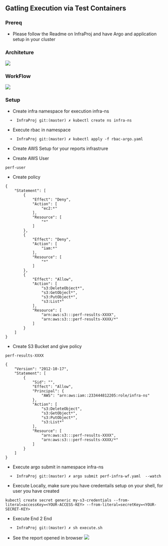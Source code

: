 ## Gatling Execution via Test Containers 

### Prereq 
* Please follow the Readme on InfraProj and have Argo and application setup in your cluster

### Architeture 
![](https://github.com/TestProj/InfraProj/blob/ged-2020/Performance/Distro.png)

### WorkFlow
![](https://github.com/TestProj/InfraProj/blob/ged-2020/Performance/Distro-Workflow.png)

### Setup 
- Create infra namespace for execution infra-ns
```
  ➜  InfraProj git:(master) ✗ kubectl create ns infra-ns
```
- Execute rbac in namespace 
```
  ➜  InfraProj git:(master) ✗ kubectl apply -f rbac-argo.yaml
```
- Create AWS Setup for your reports infrastrure 
* Create AWS User
```
perf-user
```
* Create policy 
```
{
    "Statement": [
        {
            "Effect": "Deny",
            "Action": [
                "ec2:*"
            ],
            "Resource": [
                "*"
            ]
        },
        {
            "Effect": "Deny",
            "Action": [
                "iam:*"
            ],
            "Resource": [
                "*"
            ]
        },
        {
            "Effect": "Allow",
            "Action": [
                "s3:DeleteObject*",
                "s3:GetObject*",
                "s3:PutObject*",
                "s3:List*"
            ],
            "Resource": [
                "arn:aws:s3:::perf-results-XXXX",
                "arn:aws:s3:::perf-results-XXXX/*"
            ]
        }
    ]
}
```

* Create S3 Bucket and give policy
```
perf-results-XXXX
```

```
{
    "Version": "2012-10-17",
    "Statement": [
        {
            "Sid": "",
            "Effect": "Allow",
            "Principal": {
                "AWS": "arn:aws:iam::233444812205:role/infra-ns"
            },
            "Action": [
                "s3:DeleteObject",
                "s3:GetObject*",
                "s3:PutObject*",
                "s3:List*"
            ],
            "Resource": [
                "arn:aws:s3:::perf-results-XXXX",
                "arn:aws:s3:::perf-results-XXXX/*"
            ]
        }
    ]
}
```
- Execute argo submit in namespace infra-ns
```
  ➜  InfraProj git:(master) ✗ argo submit perf-infra-wf.yaml  --watch 
```
- Execute Locally, make sure you have credentails setup on your shell, for user you have created
```
kubectl create secret generic my-s3-credentials --from-literal=accessKey=<YOUR-ACCESS-KEY> --from-literal=secretKey=<YOUR-SECRET-KEY>
```
- Execute End 2 End 
```
  ➜  InfraProj git:(master) ✗ sh execute.sh 
```
- See the report opened in browser
![](https://github.com/TestProj/InfraProj/blob/ged-2020/Performance/gatling/image/gatling_report.png)
